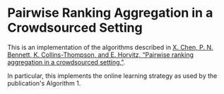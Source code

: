 # Pairwise Ranking Aggregation in a Crowdsourced Setting

This is an implementation of the algorithms described in [X. Chen, P. N. Bennett, K. Collins-Thompson, and E. Horvitz, “Pairwise
ranking aggregation in a crowdsourced setting,”](https://www.microsoft.com/en-us/research/publication/pairwise-ranking-aggregation-in-a-crowdsourced-setting/).

In particular, this implements the online learning strategy as used by the publication's Algorithm 1.
